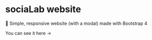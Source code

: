 # sociaLab website

:iphone: Simple, responsive website (with a modal) made with Bootstrap 4

You can see it here ->
